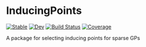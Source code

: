# InducingPoints

[![Stable](https://img.shields.io/badge/docs-stable-blue.svg)](https://JuliaGaussianProcesses.github.io/InducingPoints.jl/stable)
[![Dev](https://img.shields.io/badge/docs-dev-blue.svg)](https://JuliaGaussianProcesses.github.io/InducingPoints.jl/dev)
[![Build Status](https://travis-ci.com/JuliaGaussianProcesses/InducingPoints.jl.svg?branch=master)](https://travis-ci.com/JuliaGaussianProcesses/InducingPoints.jl)
[![Coverage](https://coveralls.io/repos/github/JuliaGaussianProcesses/InducingPoints.jl/badge.svg?branch=master)](https://coveralls.io/github/JuliaGaussianProcesses/InducingPoints.jl?branch=master)

A package for selecting inducing points for sparse GPs
